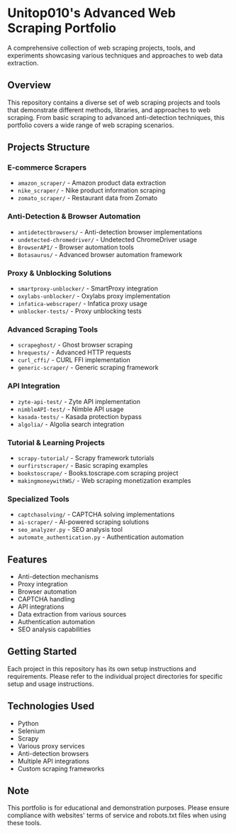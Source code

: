 # Unitop010's Advanced Web Scraping Portfolio

A comprehensive collection of web scraping projects, tools, and experiments showcasing various techniques and approaches to web data extraction.

## Overview

This repository contains a diverse set of web scraping projects and tools that demonstrate different methods, libraries, and approaches to web scraping. From basic scraping to advanced anti-detection techniques, this portfolio covers a wide range of web scraping scenarios.

## Projects Structure

### E-commerce Scrapers
- `amazon_scraper/` - Amazon product data extraction
- `nike_scraper/` - Nike product information scraping
- `zomato_scraper/` - Restaurant data from Zomato

### Anti-Detection & Browser Automation
- `antidetectbrowsers/` - Anti-detection browser implementations
- `undetected-chromedriver/` - Undetected ChromeDriver usage
- `BrowserAPI/` - Browser automation tools
- `Botasaurus/` - Advanced browser automation framework

### Proxy & Unblocking Solutions
- `smartproxy-unblocker/` - SmartProxy integration
- `oxylabs-unblocker/` - Oxylabs proxy implementation
- `infatica-webscraper/` - Infatica proxy usage
- `unblocker-tests/` - Proxy unblocking tests

### Advanced Scraping Tools
- `scrapeghost/` - Ghost browser scraping
- `hrequests/` - Advanced HTTP requests
- `curl_cffi/` - CURL FFI implementation
- `generic-scraper/` - Generic scraping framework

### API Integration
- `zyte-api-test/` - Zyte API implementation
- `nimbleAPI-test/` - Nimble API usage
- `kasada-tests/` - Kasada protection bypass
- `algolia/` - Algolia search integration

### Tutorial & Learning Projects
- `scrapy-tutorial/` - Scrapy framework tutorials
- `ourfirstscraper/` - Basic scraping examples
- `bookstoscrape/` - Books.toscrape.com scraping project
- `makingmoneywithWS/` - Web scraping monetization examples

### Specialized Tools
- `captchasolving/` - CAPTCHA solving implementations
- `ai-scraper/` - AI-powered scraping solutions
- `seo_analyzer.py` - SEO analysis tool
- `automate_authentication.py` - Authentication automation

## Features

- Anti-detection mechanisms
- Proxy integration
- Browser automation
- CAPTCHA handling
- API integrations
- Data extraction from various sources
- Authentication automation
- SEO analysis capabilities

## Getting Started

Each project in this repository has its own setup instructions and requirements. Please refer to the individual project directories for specific setup and usage instructions.

## Technologies Used

- Python
- Selenium
- Scrapy
- Various proxy services
- Anti-detection browsers
- Multiple API integrations
- Custom scraping frameworks

## Note

This portfolio is for educational and demonstration purposes. Please ensure compliance with websites' terms of service and robots.txt files when using these tools.
